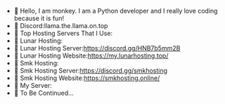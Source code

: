 - 👋 Hello, I am monkey. I am a Python developer and I really love coding because it is fun!
- 🦙 Discord:llama.the.llama.on.top
- 👻 Top Hosting Servers That I Use:
- 🌙 Lunar Hosting:
- 🌙 Lunar Hosting Server:https://discord.gg/HNB7b5mm2B
- 🌙 Lunar Hosting Website:https://my.lunarhosting.top/
- 🔺 Smk Hosting:
- 🔺 Smk Hosting Server:https://discord.gg/smkhosting
- 🔺 Smk Hosting Website:https://smkhosting.online/
- 💬 My Server:
- 💬 To Be Continued...
